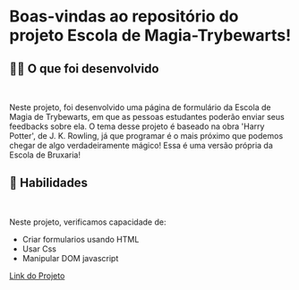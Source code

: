 # Boas-vindas ao repositório do projeto Escola de Magia-Trybewarts!

<h2><strong>👨‍💻 O que foi desenvolvido</strong></h2><br />

Neste projeto, foi desenvolvido uma página de formulário da Escola de Magia de Trybewarts, em que as pessoas estudantes poderão enviar seus feedbacks sobre ela. O tema desse projeto é baseado na obra 'Harry Potter', de J. K. Rowling, já que programar é o mais próximo que podemos chegar de algo verdadeiramente mágico! Essa é uma versão própria da Escola de Bruxaria!

<h2><strong> 📃 Habilidades</strong></h2><br />

  Neste projeto, verificamos capacidade de:
  - Criar formularios usando HTML
  - Usar Css 
  - Manipular DOM javascript


 [Link do Projeto](https://zlenon.github.io/html-forms-scola-magia/)